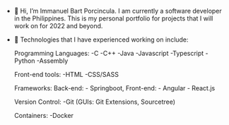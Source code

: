 - 👋 Hi, I’m Immanuel Bart Porcincula. I am currently a software developer in the Philippines. 
     This is my personal portfolio for projects that I will work on for 2022 and beyond.
     
- 👀 Technologies that I have experienced working on include:
     
     Programming Languages:
     -C
     -C++
     -Java
     -Javascript
     -Typescript
     -Python
     -Assembly

     Front-end tools:
     -HTML
     -CSS/SASS
     
     Frameworks:
         Back-end:
             - Springboot, 
         Front-end:
             - Angular
             - React.js
  
     Version Control:
     -Git (GUIs: Git Extensions, Sourcetree)
     
     Containers:
     -Docker

<!---
icporcincula/icporcincula is a ✨ special ✨ repository because its `README.md` (this file) appears on your GitHub profile.
You can click the Preview link to take a look at your changes.
--->
